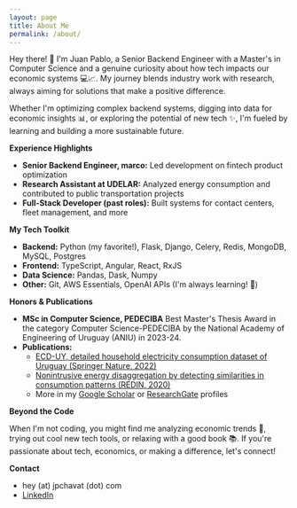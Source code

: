 ```yaml
---
layout: page
title: About Me
permalink: /about/
---
```


Hey there! 👋 I'm Juan Pablo, a Senior Backend Engineer with a Master's in Computer Science and a genuine curiosity about how tech impacts our economic systems 💻📈. My journey blends industry work with research, always aiming for solutions that make a positive difference. 

Whether I'm optimizing complex backend systems, digging into data for economic insights 📊, or exploring the potential of new tech ✨, I'm fueled by learning and building a more sustainable future.

**Experience Highlights**

* **Senior Backend Engineer, marco:**  Led development on fintech product optimization
* **Research Assistant at UDELAR:** Analyzed energy consumption and contributed to public transportation projects
* **Full-Stack Developer (past roles):**  Built systems for contact centers, fleet management, and more

**My Tech Toolkit**

* **Backend:** Python (my favorite!), Flask, Django, Celery, Redis, MongoDB, MySQL, Postgres
* **Frontend:** TypeScript, Angular, React, RxJS
* **Data Science:** Pandas, Dask, Numpy
* **Other:** Git, AWS Essentials, OpenAI APIs (I'm always learning! 🧠)

**Honors & Publications**

* **MSc in Computer Science, PEDECIBA** Best Master's Thesis Award in the category Computer Science-PEDECIBA by the National Academy of Engineering of Uruguay (ANIU) in 2023-24.
* **Publications:**  
    * [ECD-UY, detailed household electricity consumption dataset of Uruguay (Springer Nature, 2022)](https://www.nature.com/articles/s41597-022-01122-x)
    * [Nonintrusive energy disaggregation by detecting similarities in consumption patterns (REDIN, 2020)](https://doi.org/10.17533/udea.redin.20200370)
    * More in my [Google Scholar](https://scholar.google.com/citations?hl=en&user=6F9N5uIAAAAJ) or [ResearchGate](https://www.researchgate.net/profile/Juan-Chavat) profiles

**Beyond the Code**

When I'm not coding, you might find me analyzing economic trends 🧐, trying out cool new tech tools, or relaxing with a good book 📚. If you're passionate about tech, economics, or making a difference, let's connect!

**Contact**
* hey (at) jpchavat (dot) com
* [LinkedIn](https://www.linkedin.com/in/jpchavat/)
